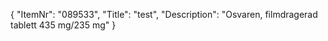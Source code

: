 {
  "ItemNr": "089533",
  "Title": "test",
  "Description": "Osvaren, filmdragerad tablett 435 mg/235 mg"
}